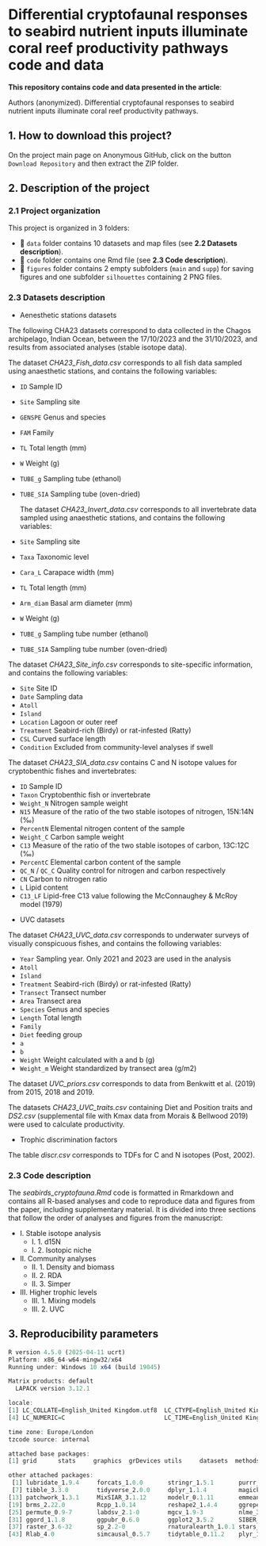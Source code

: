  
# **Differential cryptofaunal responses to seabird nutrient inputs illuminate coral reef productivity pathways code and data**

**This repository contains code and data presented in the article**:
  
Authors (anonymized). Differential cryptofaunal responses to seabird nutrient inputs illuminate coral reef productivity pathways. 

 

## 1. How to download this project?

On the project main page on Anonymous GitHub, click on the button `Download Repository` and then extract the ZIP folder.



## 2. Description of the project

### 2.1 Project organization

This project is organized in 3 folders:
  
* :file_folder:	`data` folder contains 10 datasets and map files  (see **2.2 Datasets description**).
* :file_folder:	`code` folder contains one Rmd file (see **2.3 Code description**).
* :file_folder:	`figures` folder contains 2 empty subfolders (`main` and `supp`) for saving figures and one subfolder `silhouettes` containing 2 PNG files.


### 2.3 Datasets description

* Aenesthetic stations datasets

The following CHA23 datasets correspond to data collected in the Chagos archipelago, Indian Ocean, between the 17/10/2023 and the 31/10/2023, and results from associated analyses (stable isotope data).

The dataset _CHA23_Fish_data.csv_ corresponds to all fish data sampled using anaesthetic stations, and contains the following variables:
- `ID` Sample ID
- `Site` Sampling site
- `GENSPE` Genus and species
- `FAM` Family
- `TL` Total length (mm)
- `W` Weight (g)
- `TUBE_g` Sampling tube (ethanol)
- `TUBE_SIA` Sampling tube (oven-dried)

  The dataset _CHA23_Invert_data.csv_ corresponds to all invertebrate data sampled using anaesthetic stations, and contains the following variables:
- `Site` Sampling site
- `Taxa` Taxonomic level
- `Cara_L` Carapace width (mm)
- `TL` Total length (mm)
- `Arm_diam` Basal arm diameter (mm)
- `W` Weight (g)
- `TUBE_g` Sampling tube number (ethanol)
- `TUBE_SIA` Sampling tube number (oven-dried)

The dataset _CHA23_Site_info.csv_ corresponds to site-specific information, and contains the following variables:
- `Site` Site ID
- `Date` Sampling data
- `Atoll`
- `Island`
- `Location` Lagoon or outer reef
- `Treatment` Seabird-rich (Birdy) or rat-infested (Ratty)
- `CSL` Curved surface length
- `Condition` Excluded from community-level analyses if swell

The dataset _CHA23_SIA_data.csv_ contains C and N isotope values for cryptobenthic fishes and invertebrates:
- `ID` Sample ID
- `Taxon` Cryptobenthic fish or invertebrate
- `Weight_N` Nitrogen sample weight
- `N15` Measure of the ratio of the two stable isotopes of nitrogen, 15N:14N (‰)
- `PercentN` Elemental nitrogen content of the sample
- `Weight_C` Carbon sample weight
- `C13` Measure of the ratio of the two stable isotopes of carbon, 13C:12C (‰)
- `PercentC` Elemental carbon content of the sample
- `QC_N` / `QC_C` Quality control for nitrogen and carbon respectively
- `CN` Carbon to nitrogen ratio
- `L` Lipid content
- `C13_LF` Lipid-free C13 value following the McConnaughey & McRoy model (1979)

* UVC datasets

The dataset _CHA23_UVC_data.csv_ corresponds to underwater surveys of visually conspicuous fishes, and contains the following variables:
- `Year` Sampling year. Only 2021 and 2023 are used in the analysis
- `Atoll`
- `Island`
- `Treatment` Seabird-rich (Birdy) or rat-infested (Ratty)
- `Transect` Transect number
- `Area` Transect area
- `Species` Genus and species
- `Length` Total length
- `Family`
- `Diet` feeding group
- `a`
- `b`
- `Weight` Weight calculated with a and b (g)
- `Weight_m` Weight standardized by transect area (g/m2)

The dataset _UVC_priors.csv_ corresponds to data from Benkwitt et al. (2019) from 2015, 2018 and 2019. 

The datasets _CHA23_UVC_traits.csv_ containing Diet and Position traits and _DS2.csv_ (supplemental file with Kmax data from Morais & Bellwood 2019) were used to calculate productivity.

* Trophic discrimination factors

The table _discr.csv_ corresponds to TDFs for C and N isotopes (Post, 2002).

### 2.3 Code description

The _seabirds_cryptofauna.Rmd_ code is formatted in Rmarkdown and contains all R-based analyses and code to reproduce data and figures from the paper, including supplementary material. 
It is divided into three sections that follow the order of analyses and figures from the manuscript:

* I. Stable isotope analysis
   - I. 1. d15N
   - I. 2. Isotopic niche
* II. Community analyses
   - II. 1. Density and biomass
   - II. 2. RDA
   - II. 3. Simper
* III. Higher trophic levels
   - III. 1. Mixing models
   - III. 2. UVC


## 3. Reproducibility parameters

```R
R version 4.5.0 (2025-04-11 ucrt)
Platform: x86_64-w64-mingw32/x64
Running under: Windows 10 x64 (build 19045)

Matrix products: default
  LAPACK version 3.12.1

locale:
[1] LC_COLLATE=English_United Kingdom.utf8  LC_CTYPE=English_United Kingdom.utf8    LC_MONETARY=English_United Kingdom.utf8
[4] LC_NUMERIC=C                            LC_TIME=English_United Kingdom.utf8    

time zone: Europe/London
tzcode source: internal

attached base packages:
[1] grid      stats     graphics  grDevices utils     datasets  methods   base     

other attached packages:
 [1] lubridate_1.9.4     forcats_1.0.0       stringr_1.5.1       purrr_1.0.4         readr_2.1.5         tidyr_1.3.1        
 [7] tibble_3.3.0        tidyverse_2.0.0     dplyr_1.1.4         magick_2.8.6        ggimage_0.3.3       ggridges_0.5.6     
[13] patchwork_1.3.1     MixSIAR_3.1.12      modelr_0.1.11       emmeans_1.11.1      tidybayes_3.0.7     ggdist_3.3.3       
[19] brms_2.22.0         Rcpp_1.0.14         reshape2_1.4.4      ggrepel_0.9.6       vegan_2.6-10        lattice_0.22-7     
[25] permute_0.9-7       labdsv_2.1-0        mgcv_1.9-3          nlme_3.1-168        scales_1.4.0        ggcheck_0.0.5      
[31] ggord_1.1.8         ggpubr_0.6.0        ggplot2_3.5.2       SIBER_2.1.9         gridExtra_2.3       ggspatial_1.1.9    
[37] raster_3.6-32       sp_2.2-0            rnaturalearth_1.0.1 stars_0.6-8         abind_1.4-8         sf_1.0-21          
[43] Rlab_4.0            simcausal_0.5.7     tidytable_0.11.2    plyr_1.8.9         
```   
